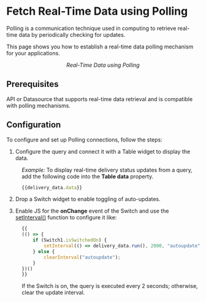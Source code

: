 # Fetch Real-Time Data using Polling

Polling is a communication technique used in computing to retrieve real-time data by periodically checking for updates. 

This page shows you how to establish a real-time data polling mechanism for your applications.


  <figure>
  <img src="/img/polling-1.gif" style= {{width:"750px", height:"auto"}} alt=""/>
  <figcaption align = "center"><i>Real-Time Data using Polling</i></figcaption>
  </figure>  



## Prerequisites

API or Datasource that supports real-time data retrieval and is compatible with polling mechanisms.

## Configuration

To configure and set up Polling connections, follow the steps:

1. Configure the query and connect it with a Table widget to display the data.

<dd>

*Example:* To display real-time delivery status updates from a query, add the following code into the **Table data** property.

```js
{{delivery_data.data}}
```
</dd>

2. Drop a Switch widget to enable toggling of auto-updates.

3. Enable JS for the **onChange** event of the Switch and use the [setInterval()](/reference/appsmith-framework/widget-actions/intervals-time-events) function to configure it like:

<dd>

```js
{{
(() => {
    if (Switch1.isSwitchedOn) {
        setInterval(() => delivery_data.run(), 2000, "autoupdate");
    } else {
        clearInterval("autoupdate");
    }
})()
}}
```

If the Switch is on, the query is executed every 2 seconds; otherwise, clear the update interval.

</dd>









